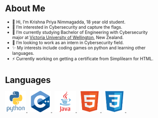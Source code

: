 # About Me
  
- 👋 Hi, I’m Krishna Priya Nimmagadda, 18 year old student.  
- 👀 I’m interested in Cybersecurity and capture the flags.
- 🌱 I’m currently studying Bachelor of Engineering with Cybersecurity major at <a href = "https://wgtn.ac.nz/" rel = "nofollow"> Victoria University of Wellington</a>, New Zealand.
- 💞️ I’m looking to work as an intern in Cybersecurity field.
- ✨ My interests include coding games on python and learning other languages.
- ⚡ Currently working on getting a certificate from Simplilearn for HTML.

# Languages 

<a target = "_blank" rel = "noopener noreferrer" href = "https://github.com/devicons/devicon/raw/master/icons/python/python-original-wordmark.svg">
<img src="https://github.com/devicons/devicon/raw/master/icons/python/python-original-wordmark.svg" title = "Python" alt = "Python" width = "70" height = "70" style = "max-width: 100%;"> 
</a>
&nbsp;

<a target = "_blank" rel = "noopener noreferrer" href = "https://github.com/devicons/devicon/raw/master/icons/cplusplus/cplusplus-original.svg">
<img src="https://github.com/devicons/devicon/raw/master/icons/cplusplus/cplusplus-original.svg" title = "C++" alt = "C++" width = "70" height = "70" style = "max-width: 100%;">
</a>
&nbsp;

<a target = "_blank" rel = "noopener noreferrer" href = "https://github.com/devicons/devicon/raw/master/icons/java/java-original-wordmark.svg">
<img src="https://github.com/devicons/devicon/raw/master/icons/java/java-original-wordmark.svg" title = "Java" alt = "Java" width = "70" height = "70" style = "max-width: 100%;">
</a>
&nbsp;

<a target = "_blank" rel = "noopener noreferrer" href = "https://github.com/devicons/devicon/raw/master/icons/html5/html5-original.svg">
<img src="https://github.com/devicons/devicon/raw/master/icons/html5/html5-original.svg" title = "HTML" alt = "HTML" width = "70" height = "70" style = "max-width: 100%;">
</a>
&nbsp;

<a target = "_blank" rel = "noopener noreferrer" href = "https://github.com/devicons/devicon/raw/master/icons/css3/css3-original.svg">
<img src="https://github.com/devicons/devicon/raw/master/icons/css3/css3-original.svg" title = "CSS3" alt = "CSS3" width = "70" height = "70" style = "max-width: 100%;">
</a>
&nbsp;

<!---
krishnapriya-n/krishnapriya-n is a ✨ special ✨ repository because its `README.md` (this file) appears on your GitHub profile.
You can click the Preview link to take a look at your changes.
--->

